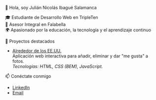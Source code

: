 👋 Hola, soy Julián Nicolás Ibagué Salamanca

🎓 Estudiante de Desarrollo Web en TripleTen  
💼 Asesor Integral en Falabella    
🌍 Apasionado por la educación, la tecnología y el aprendizaje continuo

 🚀 Proyectos destacados
- [Alrededor de los EE.UU.](https://github.com/242017/around-the-us)  
  Aplicación web interactiva para añadir, eliminar y dar "me gusta" a fotos.  
  *Tecnologías: HTML, CSS (BEM), JavaScript.*

 📫 Conéctate conmigo
- [LinkedIn](http://linkedin.com/in/julian-nicolas-ibague-salamanca)
- [Email](mailto:nicolasibague2420@hotmail.com)
